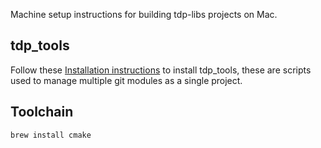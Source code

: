 Machine setup instructions for building tdp-libs projects on Mac.

## tdp_tools
Follow these [Installation instructions](https://github.com/tdp-libs/tdp_tools) to install tdp_tools, these are scripts used to manage multiple git modules as a single project.

## Toolchain
```
brew install cmake
```